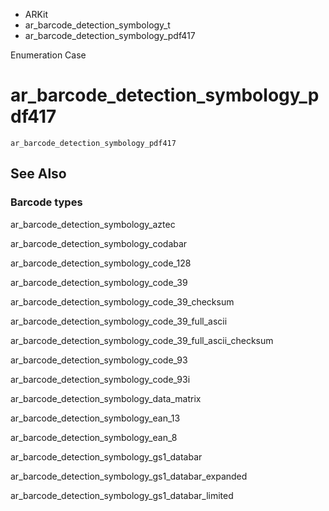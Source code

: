 

- ARKit
- ar_barcode_detection_symbology_t
-  ar_barcode_detection_symbology_pdf417 

Enumeration Case

# ar_barcode_detection_symbology_pdf417

``` source
ar_barcode_detection_symbology_pdf417
```

## See Also

### Barcode types

ar_barcode_detection_symbology_aztec

ar_barcode_detection_symbology_codabar

ar_barcode_detection_symbology_code_128

ar_barcode_detection_symbology_code_39

ar_barcode_detection_symbology_code_39_checksum

ar_barcode_detection_symbology_code_39_full_ascii

ar_barcode_detection_symbology_code_39_full_ascii_checksum

ar_barcode_detection_symbology_code_93

ar_barcode_detection_symbology_code_93i

ar_barcode_detection_symbology_data_matrix

ar_barcode_detection_symbology_ean_13

ar_barcode_detection_symbology_ean_8

ar_barcode_detection_symbology_gs1_databar

ar_barcode_detection_symbology_gs1_databar_expanded

ar_barcode_detection_symbology_gs1_databar_limited

